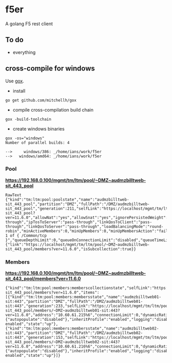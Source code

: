 # f5er

A golang F5 rest client

## To do
- everything

## cross-compile for windows
Use [gox](https://github.com/mitchellh/gox).

* install
```
go get github.com/mitchellh/gox
```

* compile cross-compilation build chain
```
gox -build-toolchain
```

* create windows binaries
```
gox -os="windows"
Number of parallel builds: 4

-->     windows/386: _/home/ians/work/f5er
-->   windows/amd64: _/home/ians/work/f5er
```


### Pool

**https://192.168.0.100/mgmt/tm/ltm/pool/~DMZ~audmzbilltweb-sit_443_pool**

```
RawText
{"kind":"tm:ltm:pool:poolstate","name":"audmzbilltweb-sit_443_pool","partition":"DMZ","fullPath":"/DMZ/audmzbilltweb-sit_443_pool","generation":211,"selfLink":"https://localhost/mgmt/tm/ltm/pool/~DMZ~audmzbilltweb-sit_443_pool?ver=11.6.0","allowNat":"yes","allowSnat":"yes","ignorePersistedWeight":"disabled","ipTosToClient":"pass-through","ipTosToServer":"pass-through","linkQosToClient":"pass-through","linkQosToServer":"pass-through","loadBalancingMode":"round-robin","minActiveMembers":0,"minUpMembers":0,"minUpMembersAction":"failover","minUpMembersChecking":"disabled","monitor":"min 1 of { /Common/tcp }","queueDepthLimit":0,"queueOnConnectionLimit":"disabled","queueTimeLimit":0,"reselectTries":0,"serviceDownAction":"none","slowRampTime":10,"membersReference":{"link":"https://localhost/mgmt/tm/ltm/pool/~DMZ~audmzbilltweb-sit_443_pool/members?ver=11.6.0","isSubcollection":true}}
```

### Members

**https://192.168.0.100/mgmt/tm/ltm/pool/~DMZ~audmzbilltweb-sit_443_pool/members?ver=11.6.0**

```
{"kind":"tm:ltm:pool:members:memberscollectionstate","selfLink":"https://localhost/mgmt/tm/ltm/pool/~DMZ~audmzbilltweb-sit_443_pool/members?ver=11.6.0","items":[{"kind":"tm:ltm:pool:members:membersstate","name":"audmzbilltweb01-sit:443","partition":"DMZ","fullPath":"/DMZ/audmzbilltweb01-sit:443","generation":233,"selfLink":"https://localhost/mgmt/tm/ltm/pool/~DMZ~audmzbilltweb-sit_443_pool/members/~DMZ~audmzbilltweb01-sit:443?ver=11.6.0","address":"10.60.61.215%6","connectionLimit":0,"dynamicRatio":1,"ephemeral":"false","fqdn":{"autopopulate":"disabled"},"inheritProfile":"enabled","logging":"disabled","monitor":"default","priorityGroup":0,"rateLimit":"disabled","ratio":1,"session":"monitor-enabled","state":"up"},{"kind":"tm:ltm:pool:members:membersstate","name":"audmzbilltweb02-sit:443","partition":"DMZ","fullPath":"/DMZ/audmzbilltweb02-sit:443","generation":153,"selfLink":"https://localhost/mgmt/tm/ltm/pool/~DMZ~audmzbilltweb-sit_443_pool/members/~DMZ~audmzbilltweb02-sit:443?ver=11.6.0","address":"10.60.61.216%6","connectionLimit":0,"dynamicRatio":1,"ephemeral":"false","fqdn":{"autopopulate":"disabled"},"inheritProfile":"enabled","logging":"disabled","monitor":"default","priorityGroup":0,"rateLimit":"disabled","ratio":1,"session":"monitor-enabled","state":"up"}]}
```


